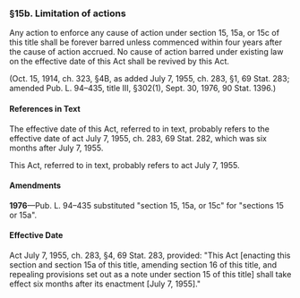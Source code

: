 ### §15b. Limitation of actions ###

Any action to enforce any cause of action under section 15, 15a, or 15c of this title shall be forever barred unless commenced within four years after the cause of action accrued. No cause of action barred under existing law on the effective date of this Act shall be revived by this Act.

(Oct. 15, 1914, ch. 323, §4B, as added July 7, 1955, ch. 283, §1, 69 Stat. 283; amended Pub. L. 94–435, title III, §302(1), Sept. 30, 1976, 90 Stat. 1396.)

#### References in Text ####

The effective date of this Act, referred to in text, probably refers to the effective date of act July 7, 1955, ch. 283, 69 Stat. 282, which was six months after July 7, 1955.

This Act, referred to in text, probably refers to act July 7, 1955.

#### Amendments ####

**1976**—Pub. L. 94–435 substituted "section 15, 15a, or 15c" for "sections 15 or 15a".

#### Effective Date ####

Act July 7, 1955, ch. 283, §4, 69 Stat. 283, provided: "This Act [enacting this section and section 15a of this title, amending section 16 of this title, and repealing provisions set out as a note under section 15 of this title] shall take effect six months after its enactment [July 7, 1955]."